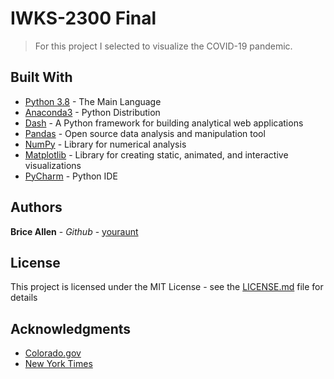 # IWKS-2300 Final

>For this project I selected to visualize
>the COVID-19 pandemic.

## Built With

* [Python 3.8](https://www.python.org/) - The Main Language
* [Anaconda3](https://www.anaconda.com/) - Python Distribution
* [Dash](https://plotly.com/dash/) - A Python framework for building analytical web applications
* [Pandas](https://pandas.pydata.org/) - Open source data analysis and manipulation tool
* [NumPy](https://numpy.org/) - Library for numerical analysis
* [Matplotlib](https://matplotlib.org/) -  Library for creating static, animated, and interactive visualizations
* [PyCharm](https://www.jetbrains.com/pycharm/) - Python IDE
## Authors

**Brice Allen** - *Github* - [youraunt](https://github.com/youraunt)

## License

This project is licensed under the MIT License - see the [LICENSE.md](LICENSE.md) file for details

## Acknowledgments
* [Colorado.gov](https://colorado.gov)
* [New York Times](https://nytimes.com)

